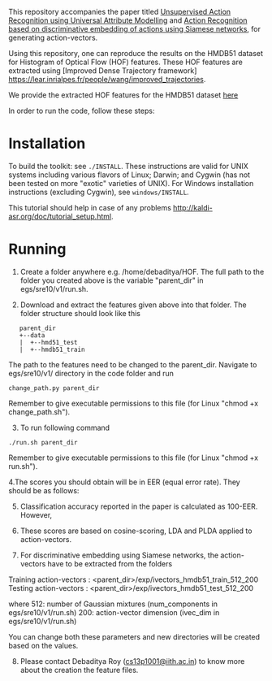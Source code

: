This repository accompanies the paper titled [Unsupervised Action Recognition using Universal Attribute Modelling](https://www.researchgate.net/publication/329665918_Unsupervised_Universal_Attribute_Modelling_for_Action_Recognition?_sg=zOUAMlSi15QRc2isDfPBzxOdkDzoRLxcKgCZCh_ULGVUdVcdQ_Xdu1rjnWjnddOfxSqfto8lTkr40LFxWmewJ0hHeFOvkItp97YLIjdD.2X3qealrl1T2ucwDGXQjPt9Irs7GOZIU_fi7z7S7mIiGnz1HksmNDe82sHVXwWpyAzZXVTF_bt87EOPab5AQoQ) and [Action Recognition based on discriminative embedding of actions using Siamese networks](https://www.researchgate.net/publication/327995636_Action_Recognition_Based_on_Discriminative_Embedding_of_Actions_Using_Siamese_Networks?_sg=zOUAMlSi15QRc2isDfPBzxOdkDzoRLxcKgCZCh_ULGVUdVcdQ_Xdu1rjnWjnddOfxSqfto8lTkr40LFxWmewJ0hHeFOvkItp97YLIjdD.2X3qealrl1T2ucwDGXQjPt9Irs7GOZIU_fi7z7S7mIiGnz1HksmNDe82sHVXwWpyAzZXVTF_bt87EOPab5AQoQ), for generating action-vectors.

Using this repository, one can reproduce the results on the HMDB51 dataset for Histogram of Optical Flow (HOF) features. These HOF features are extracted using [Improved Dense Trajectory framework] https://lear.inrialpes.fr/people/wang/improved_trajectories.

We provide the extracted HOF features for the HMDB51 dataset [here](https://drive.google.com/drive/folders/1kpHoZQvDgfUItu-pqbS8SrZQyg0yimaf?usp=sharing)

In order to run the code, follow these steps:

Installation
================================

To build the toolkit: see `./INSTALL`.  These instructions are valid for UNIX
systems including various flavors of Linux; Darwin; and Cygwin (has not been
tested on more "exotic" varieties of UNIX).  For Windows installation
instructions (excluding Cygwin), see `windows/INSTALL`.

This tutorial should help in case of any problems http://kaldi-asr.org/doc/tutorial_setup.html.

Running
================================

1. Create a folder anywhere e.g. /home/debaditya/HOF. 
The full path to the folder you created above is the variable "parent_dir" in egs/sre10/v1/run.sh. 

2. Download and extract the features given above into that folder. The folder structure should look like this
```
   parent_dir
   +--data
   |  +--hmd51_test
   |  +--hmdb51_train
```

The path to the features need to be changed to the parent_dir. Navigate to egs/sre10/v1/ directory in the code folder and run
```
change_path.py parent_dir
```
Remember to give executable permissions to this file (for Linux "chmod +x change_path.sh").

3. To run following command
```
./run.sh parent_dir
```
Remember to give executable permissions to this file (for Linux "chmod +x run.sh").

4.The scores you should obtain will be in EER (equal error rate). They should be as follows:

5. Classification accuracy reported in the paper is calculated as 100-EER. However, 

6. These scores are based on cosine-scoring, LDA and PLDA applied to action-vectors.

7. For discriminative embedding using Siamese networks, the action-vectors have to be extracted from the folders 

Training action-vectors : <parent_dir>/exp/ivectors_hmdb51_train_512_200     
Testing action-vectors : <parent_dir>/exp/ivectors_hmdb51_test_512_200

where 
512: number of Gaussian mixtures (num_components in egs/sre10/v1/run.sh)
200: action-vector dimension (ivec_dim in egs/sre10/v1/run.sh)

You can change both these parameters and new directories will be created based on the values.

8. Please contact Debaditya Roy (cs13p1001@iith.ac.in) to know more about the creation the feature files.

